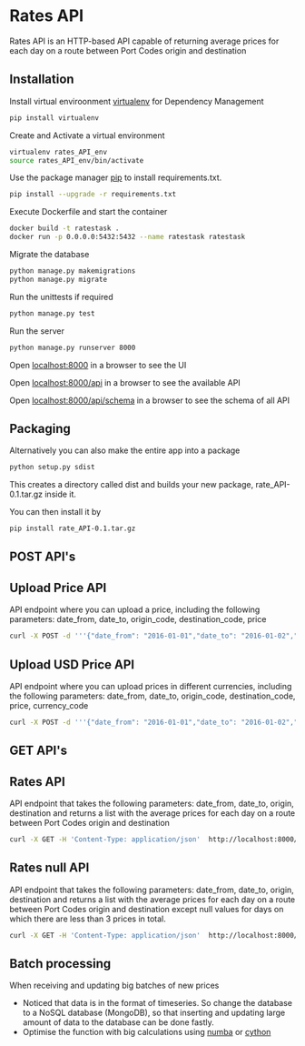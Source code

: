 # Rates API

Rates API is an HTTP-based API capable of returning average prices for each day on a route between Port Codes origin and destination

## Installation

Install virtual enviroonment  [virtualenv](https://virtualenv.pypa.io/en/stable/installation/) for Dependency Management

```bash
pip install virtualenv
```
Create and Activate a virtual environment

```bash
virtualenv rates_API_env
source rates_API_env/bin/activate
```
Use the package manager [pip](https://pip.pypa.io/en/stable/) to install requirements.txt.

```bash
pip install --upgrade -r requirements.txt
```
Execute Dockerfile and start the container
```bash
docker build -t ratestask .
docker run -p 0.0.0.0:5432:5432 --name ratestask ratestask
```

Migrate the database
```bash
python manage.py makemigrations
python manage.py migrate
```
Run the unittests if required
```bash
python manage.py test
```
Run the server
```bash
python manage.py runserver 8000
```
Open  [localhost:8000](http://localhost:8000/)  in a browser to see the UI

Open  [localhost:8000/api](http://localhost:8000/api/)  in a browser to see the available API

Open  [localhost:8000/api/schema](http://localhost:8000/api/schema/)  in a browser to see the schema of all API

## Packaging

Alternatively you can also make the entire app into a package
```bash
python setup.py sdist
```
This creates a directory called dist and builds your new package, rate_API-0.1.tar.gz inside it.

You can then install it by  
```bash
pip install rate_API-0.1.tar.gz
```
## POST API's

## Upload Price API
API endpoint where you can upload a price, including the following parameters: date_from, date_to, origin_code, destination_code, price

```bash
curl -X POST -d '''{"date_from": "2016-01-01","date_to": "2016-01-02","origin_code": "CNGGZ","destination_code": "EETLL","price": [217, 315]}''' -H "Content-Type: application/json" http://localhost:8000/api/upload_price/
```
## Upload USD Price API
API endpoint where you can upload prices in different currencies, including the following parameters: date_from, date_to, origin_code, destination_code, price, currency_code

```bash
curl -X POST -d '''{"date_from": "2016-01-01","date_to": "2016-01-02","origin_code": "CNGGZ","destination_code": "EETLL","price": [217, 315],"currency_code": "INR"}''' -H "Content-Type: application/json" http://localhost:8000/api/upload_usd_price/
```

## GET API's

## Rates API
API endpoint that takes the following parameters: date_from, date_to, origin, destination and returns a list with the average prices for each day on a route between Port Codes origin and destination

```bash
curl -X GET -H 'Content-Type: application/json'  http://localhost:8000/api/rates/2016-01-01/2016-01-02/CNGGZ/EETLL/
```
## Rates null API
API endpoint that takes the following parameters: date_from, date_to, origin, destination and returns a list with the average prices for each day on a route between Port Codes origin and destination except null values for days on which there are less than 3 prices in total.

```bash
curl -X GET -H 'Content-Type: application/json'  http://localhost:8000/api/rates_null/2016-01-01/2016-01-02/CNGGZ/EETLL/
```


## Batch processing
When receiving and updating big batches of new prices

-  Noticed that data is in the format of timeseries. So change the database to a NoSQL database (MongoDB),
   so that inserting and updating large amount of data to the database can be done fastly.
-  Optimise the function with big calculations using [numba](https://numba.pydata.org/) or [cython](https://cython.readthedocs.io/en/latest/src/tutorial/cython_tutorial.html)  

